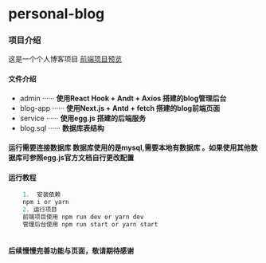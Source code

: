 # personal-blog

### 项目介绍
这是一个个人博客项目
 [前端项目预览](http://39.104.66.213:3000/)
 

#### 文件介绍
*  admin ······ **使用React Hook + Andt + Axios 搭建的blog管理后台**
*  blog-app ······ **使用Next.js + Antd + fetch 搭建的blog前端页面**
*  service ······ **使用egg.js 搭建的后端服务**
*  blog.sql ······ **数据库表结构**


#### 运行需要连接数据库 数据库使用的是mysql,需要本地有数据库 。如果使用其他数据库可参照egg.js官方文档自行更改配置

#### 运行教程
```javascript
	1.  安装依赖
	npm i or yarn 
	2. 运行项目
	前端项目使用 npm run dev or yarn dev
	管理后台使用 npm run start or yarn start
	
```


#### 后续慢慢完善功能与页面，敬请期待感谢







